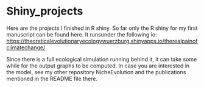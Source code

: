 # Shiny_projects
Here are the projects I finished in R shiny. So far only the R shiny for my first manuscript can be found here. It runsunder the following io: 
https://theoreticalevolutionaryecologywuerzburg.shinyapps.io/therealpainofclimatechange/

Since there is a full ecological simulation running behind it, it can take some while for the output graphs to be computed. In case you are interested in the model, see my other repository NicheEvolution and the publications mentioned in the README file there.
